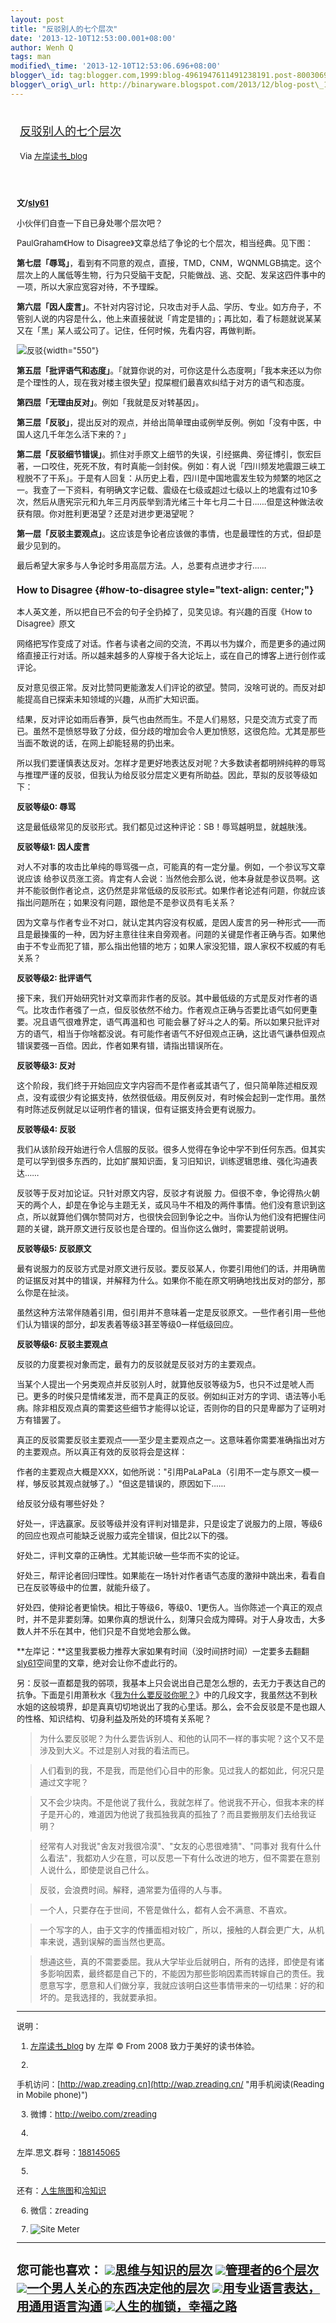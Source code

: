 ```yaml
--- 
layout: post 
title: "反驳别人的七个层次" 
date: '2013-12-10T12:53:00.001+08:00' 
author: Wenh Q
tags: man
modified\_time: '2013-12-10T12:53:06.696+08:00' 
blogger\_id: tag:blogger.com,1999:blog-4961947611491238191.post-8003069581104841350
blogger\_orig\_url: http://binaryware.blogspot.com/2013/12/blog-post\_1329.html
---
```

<div style="margin: 10px; padding: 5px;">

<div style="font-size: 18px;">

[反驳别人的七个层次](http://zreading.cn.feedsportal.com/c/35042/f/647833/s/349b79a7/sc/38/l/0L0Szreading0Bcn0Carchives0C41370Bhtml/story01.htm)

</div>

<div style="font-size: 13px;">

Via [左岸读书\_blog](http://www.zreading.cn/)

</div>

</div>

<div style="font-size: 13px; padding: 15px 0 10px 10px;">

**文/[sly61](http://852986968.qzone.qq.com/)**

小伙伴们自查一下自已身处哪个层次吧？

PaulGraham《How to
Disagree》文章总结了争论的七个层次，相当经典。见下图：

**第七层「辱骂」**，看到有不同意的观点，直接，TMD，CNM，WQNMLGB搞定。这个层次上的人属低等生物，行为只受脑干支配，只能做战、逃、交配、发呆这四件事中的一项，所以大家应宽容对待，不予理睬。

**第六层「因人废言」**。不针对内容讨论，只攻击对手人品、学历、专业。如方舟子，不管别人说的内容是什么，他上来直接就说「肯定是错的」；再比如，看了标题就说某某又在「黑」某人或公司了。记住，任何时候，先看内容，再做判断。

![反驳](http://www.zreading.net/wp-content/uploads/2013/12/fanbo.jpg){width="550"}

**第五层「批评语气和态度」**。「就算你说的对，可你这是什么态度啊」「我本来还以为你是个理性的人，现在我对楼主很失望」搅屎棍们最喜欢纠结于对方的语气和态度。

**第四层「无理由反对」**。例如「我就是反对转基因」。

**第三层「反驳」**，提出反对的观点，并给出简单理由或例举反例。例如「没有中医，中国人这几千年怎么活下来的？」

**第二层「反驳细节错误」**。抓住对手原文上细节的失误，引经据典、旁征博引，恢宏巨著，一口咬住，死死不放，有时真能一剑封侯。例如：有人说「四川频发地震跟三峡工程脱不了干系」。于是有人回复：从历史上看，四川是中国地震发生较为频繁的地区之一。我查了一下资料，有明确文字记载、震级在七级或超过七级以上的地震有过10多次，然后从唐宪宗元和九年三月丙辰举到清光绪三十年七月二十日……但是这种做法收获有限。你对胜利更渴望？还是对进步更渴望呢？

**第一层「反驳主要观点」**。这应该是争论者应该做的事情，也是最理性的方式，但却是最少见到的。

最后希望大家多与人争论时多用高层方法。人，总要有点进步才行……

### **How to Disagree** {#how-to-disagree style="text-align: center;"}

本人英文差，所以把自已不会的句子全扔掉了，见笑见谅。有兴趣的百度《How to
Disagree》原文

网络把写作变成了对话。作者与读者之间的交流，不再以书为媒介，而是更多的通过网络直接正行对话。所以越来越多的人穿梭于各大论坛上，或在自己的博客上进行创作或评论。

反对意见很正常。反对比赞同更能激发人们评论的欲望。赞同，没啥可说的。而反对却能提高自已探索未知领域的兴趣，从而扩大知识面。

结果，反对评论如雨后春笋，戾气也由然而生。不是人们易怒，只是交流方式变了而已。虽然不是愤怒导致了分歧，但分歧的增加会令人更加愤怒，这很危险。尤其是那些当面不敢说的话，在网上却能轻易的扔出来。

所以我们要谨慎表达反对。怎样才是更好地表达反对呢？大多数读者都明辨纯粹的辱骂与推理严谨的反驳，但我认为给反驳分层定义更有所助益。因此，草拟的反驳等级如下：

**反驳等级0: 辱骂**

这是最低级常见的反驳形式。我们都见过这种评论：SB！辱骂越明显，就越肤浅。

**反驳等级1: 因人废言**

对人不对事的攻击比单纯的辱骂强一点，可能真的有一定分量。例如，一个参议写文章说应该
给参议员涨工资。肯定有人会说：当然他会那么说，他本身就是参议员啊。这并不能驳倒作者论点，这仍然是非常低级的反驳形式。如果作者论述有问题，你就应该指出问题所在；如果没有问题，跟他是不是参议员有毛关系？

因为文章与作者专业不对口，就认定其内容没有权威，是因人废言的另一种形式——而且是最操蛋的一种，因为好主意往往来自旁观者。问题的关键是作者正确与否。如果他由于不专业而犯了错，那么指出他错的地方；如果人家没犯错，跟人家权不权威的有毛关系？

**反驳等级2: 批评语气**

接下来，我们开始研究针对文章而非作者的反驳。其中最低级的方式是反对作者的语气。比攻击作者强了一点，但反驳依然不给力。作者观点正确与否要比语气如何更重要。况且语气很难界定，语气再温和也
可能会暴了好斗之人的菊。所以如果只批评对方的语气，相当于你啥都没说。有可能作者语气不好但观点正确，这比语气谦恭但观点错误要强一百倍。因此，作者如果有错，请指出错误所在。

**反驳等级3: 反对**

这个阶段，我们终于开始回应文字内容而不是作者或其语气了，但只简单陈述相反观点，没有或很少有论据支持，依然很低级。用反例反对，有时候会起到一定作用。虽然有时陈述反例就足以证明作者的错误，但有证据支持会更有说服力。

**反驳等级4: 反驳**

我们从该阶段开始进行令人信服的反驳。很多人觉得在争论中学不到任何东西。但其实是可以学到很多东西的，比如扩展知识面，复习旧知识，训练逻辑思维、强化沟通表达……

反驳等于反对加论证。只针对原文内容，反驳才有说服
力。但很不幸，争论得热火朝天的两个人，却是在争论与主题无关，或风马牛不相及的两件事情。他们没有意识到这点，所以就算他们偶尔赞同对方，也很快会回到争论之中。当你认为他们没有把握住问题的关键，跳开原文进行反驳也是合理的。但当你这么做时，需要提前说明。

**反驳等级5: 反驳原文**

最有说服力的反驳方式是对原文进行反驳。要反驳某人，你要引用他们的话，并用确凿的证据反对其中的错误，并解释为什么。如果你不能在原文明确地找出反对的部分，那么你是在扯淡。

虽然这种方法常伴随着引用，但引用并不意味着一定是反驳原文。一些作者引用一些他们认为错误的部分，却发表着等级3甚至等级0一样低级回应。

**反驳等级6: 反驳主要观点**

反驳的力度要视对象而定，最有力的反驳就是反驳对方的主要观点。

当某个人提出一个另类观点并反驳别人时，就算他反驳等级为5，也只不过是唬人而已。更多的时侯只是情绪发泄，而不是真正的反驳。例如纠正对方的字词、语法等小毛病。除非相反观点真的需要这些细节才能得以论证，否则你的目的只是卑鄙为了证明对方有错罢了。

真正的反驳需要反驳主要观点——至少是主要观点之一。这意味着你需要准确指出对方的主要观点。所以真正有效的反驳将会是这样：

作者的主要观点大概是XXX，如他所说："引用PaLaPaLa（引用不一定与原文一模一样，够反驳其观点就够了。）"但这是错误的，原因如下……

给反驳分级有哪些好处？

好处一，评选赢家。反驳等级并没有评判对错是非，只是设定了说服力的上限，等级6的回应也观点可能缺乏说服力或完全错误，但比2以下的强。

好处二，评判文章的正确性。尤其能识破一些华而不实的论证。

好处三，帮评论者回归理性。如果能在一场针对作者语气态度的激辩中跳出来，看看自已在反驳等级中的位置，就能升级了。

好处四，使辩论者更愉快。相比于等级6，等级0、1更伤人。当你陈述一个真正的观点时，并不是非要刻薄。如果你真的想说什么，刻薄只会成为障碍。对于人身攻击，大多数人并不乐在其中，他们只是不自觉地会那么做。



**左岸记：**这里我要极力推荐大家如果有时间（没时间挤时间）一定要多去翻翻[sly61](http://852986968.qzone.qq.com/)空间里的文章，绝对会让你不虚此行的。

另：反驳一直都是我的弱项，我基本上只会说出自己是怎么想的，去无力于表达自己的抗争。下面是引用萧秋水《[我为什么要反驳你呢？](http://www.xiaoqiushui.com/archives/8148)》中的几段文字，我虽然达不到秋水姐的这般境界，却是真真切切地说出了我的心里话。那么，会不会反驳是不是也跟人的性格、知识结构、切身利益及所处的环境有关系呢？

> 为什么要反驳呢？为什么要告诉别人、和他的认同不一样的事实呢？这个又不是涉及到大义。不过是别人对我的看法而已。

> 人们看到的我，不是我，而是他们心目中的形象。见过我人的都如此，何况只是通过文字呢？

> 又不会少块肉。不是他说了我什么，我就怎样了。他说我不开心，但我本来的样子是开心的，难道因为他说了我孤独我真的孤独了？而且要搬朋友们去给我证明？

> 经常有人对我说"舍友对我很冷漠"、"女友的心思很难猜"、"同事对
> 我有什么什么看法"，我都劝人少在意，可以反思一下有什么改进的地方，但不需要在意别人说什么，即使是说自己什么。

> 反驳，会浪费时间。解释，通常要为值得的人与事。

> 一个人，只要存在于世间，不管是做什么，都有人会不满意、不喜欢。

> 一个写字的人，由于文字的传播面相对较广，所以，接触的人群会更广大，从机率来说，遇到误解的面当然也更高。

> 想通这些，真的不需要委屈。我从大学毕业后就明白，所有的选择，即使是有诸多影响因素，最终都是自己下的，不能因为那些影响因素而转嫁自己的责任。我愿意写字，愿意和人们做分享，我就应该明白这些事情带来的一切结果：好的和坏的。是我选择的，我就要承担。

------------------------------------------------------------------------

说明：

1. [左岸读书\_blog](http://zreading.cn/) by 左岸 © From 2008
致力于美好的读书体验。

2.
手机访问：[http://wap.zreading.cn](http://wap.zreading.cn/ "用手机阅读(Reading in Mobile phone)")

3. 微博：<http://weibo.com/zreading>

4.
左岸.思文.群号：[188145065](http://www.zreading.cn/siwen/siwen.html "一个喜欢思考、学习、共享、交流的文化角。")

5.
还有：[人生旅图](http://www.zreading.net/ "人生旅图")和[冷知识](http://www.zreading.net/lenzhishi "冷知识")

6. 微信：zreading

7. ![Site Meter](http://s12.sitemeter.com/meter.asp?site=s12zxfclz)

  ----------------------------------------------------------------------------------------------------------------------------------------------------------------------------------------------------------------------------------------------------------------------------
  **您可能也喜欢：**
  ![](http://static.wumii.cn/images/widget/widget_solidPoint.gif)[思维与知识的层次](http://app.wumii.com/ext/redirect?url=http%3A%2F%2Fwww.zreading.cn%2Farchives%2F1951.html&from=http%3A%2F%2Fwww.zreading.cn%2Farchives%2F4137.html)
  ![](http://static.wumii.cn/images/widget/widget_solidPoint.gif)[管理者的6个层次](http://app.wumii.com/ext/redirect?url=http%3A%2F%2Fwww.zreading.cn%2Farchives%2F1100.html&from=http%3A%2F%2Fwww.zreading.cn%2Farchives%2F4137.html)
  ![](http://static.wumii.cn/images/widget/widge%20%20%20t_solidPoint.gif)[一个男人关心的东西决定他的层次](http://app.wumii.com/ext/redirect?url=http%3A%2F%2Fwww.zreading.cn%2Farchives%2F1713.html&from=http%3A%2F%2Fwww.zreading.cn%2Farchives%2F4137.html)
  ![](http://static.wumii.cn/images/widget/widget_solidPoint.gif)[用专业语言表达，用通用语言沟通](http://app.wumii.com/ext/redirect?url=http%3A%2F%2Fwww.zreading.cn%2Farchives%2F3637.html&from=http%3A%2F%2Fwww.zreading.cn%2Farchives%2F4137.html)
  ![](http://static.wumii.cn/images/widget/widget_solidPoint.gif)[人生的枷锁，幸福之路](https://www.blogger.com/ht%20%20%20tp://app.wumii.com/ext/redirect?url=http%3A%2F%2Fwww.zreading.cn%2Farchives%2F3523.html&from=http%3A%2F%2Fwww.zreading.cn%2Farchives%2F4137.html)
  ----------------------------------------------------------------------------------------------------------------------------------------------------------------------------------------------------------------------------------------------------------------------------

</div>
